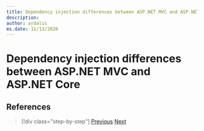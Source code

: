 ```yaml
---
title: Dependency injection differences between ASP.NET MVC and ASP.NET Core
description: 
author: ardalis
ms.date: 11/13/2020
---
```


# Dependency injection differences between ASP.NET MVC and ASP.NET Core

## References

>[!div class="step-by-step"]
>[Previous](serving-static-files.md)
>[Next](middleware-modules-handlers.md)
